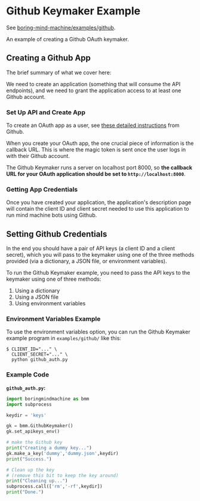 # Github Keymaker Example

See [boring-mind-machine/examples/github](https://github.com/rainbow-mind-machine/boring-mind-machine/tree/master/examples/github).

An example of creating a Github OAuth keymaker.

## Creating a Github App

The brief summary of what we cover here:

We need to create an application (something that will consume the API
endpoints), and we need to grant the application access to at least one 
Github account.

### Set Up API and Create App

To create an OAuth app as a user, see 
[these detailed instructions](https://developer.github.com/apps/building-oauth-apps/creating-an-oauth-app/)
from Github.

When you create your OAuth app, the one crucial
piece of information is the callback URL. This is
where the magic token is sent once the user logs in
with their Github account.

The Github Keymaker runs a server on localhost port 8000,
so **the callback URL for your OAuth application should be 
set to `http://localhost:8000`**.

### Getting App Credentials

Once you have created your application, the application's
description page will contain the client ID and client secret
needed to use this application to run mind machine bots
using Github.

## Setting Github Credentials

In the end you should have a pair of API keys (a client ID and
a client secret), which you will pass to the keymaker using
one of the three methods provided (via a dictionary, a JSON
file, or environment variables).

To run the Github Keymaker example, you need to pass the API
keys to the keymaker using one of three methods:

1. Using a dictionary
1. Using a JSON file
1. Using environment variables

### Environment Variables Example

To use the environment variables option, you can run the Github
Keymaker example program in `examples/github/` like this:

```
$ CLIENT_ID="..." \
  CLIENT_SECRET="..." \
  python github_auth.py
```

### Example Code

**`github_auth.py`:**

```python
import boringmindmachine as bmm
import subprocess

keydir = 'keys'

gk = bmm.GithubKeymaker()
gk.set_apikeys_env()

# make the Github key
print("Creating a dummy key...")
gk.make_a_key('dummy','dummy.json',keydir)
print("Success.")

# Clean up the key
# (remove this bit to keep the key around)
print("Cleaning up...")
subprocess.call(['rm','-rf',keydir])
print("Done.")
```

